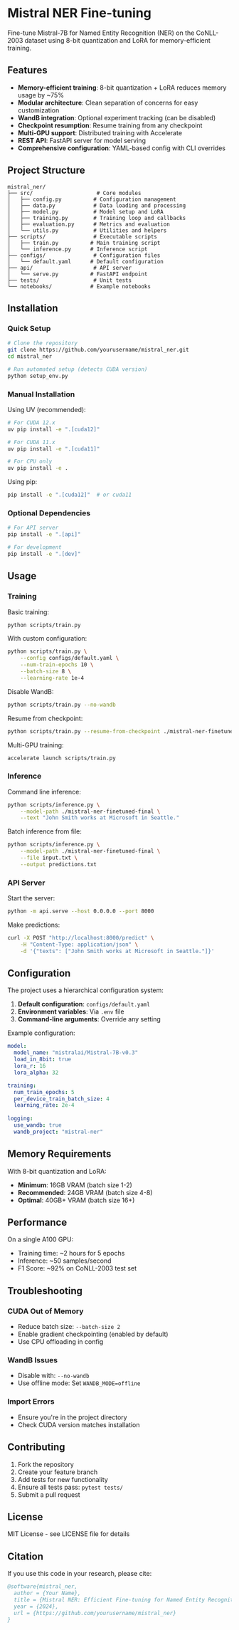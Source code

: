 # Mistral NER Fine-tuning

Fine-tune Mistral-7B for Named Entity Recognition (NER) on the CoNLL-2003 dataset using 8-bit quantization and LoRA for memory-efficient training.

## Features

- **Memory-efficient training**: 8-bit quantization + LoRA reduces memory usage by ~75%
- **Modular architecture**: Clean separation of concerns for easy customization
- **WandB integration**: Optional experiment tracking (can be disabled)
- **Checkpoint resumption**: Resume training from any checkpoint
- **Multi-GPU support**: Distributed training with Accelerate
- **REST API**: FastAPI server for model serving
- **Comprehensive configuration**: YAML-based config with CLI overrides

## Project Structure

```
mistral_ner/
├── src/                    # Core modules
│   ├── config.py          # Configuration management
│   ├── data.py            # Data loading and processing
│   ├── model.py           # Model setup and LoRA
│   ├── training.py        # Training loop and callbacks
│   ├── evaluation.py      # Metrics and evaluation
│   └── utils.py           # Utilities and helpers
├── scripts/               # Executable scripts
│   ├── train.py          # Main training script
│   └── inference.py      # Inference script
├── configs/               # Configuration files
│   └── default.yaml      # Default configuration
├── api/                   # API server
│   └── serve.py          # FastAPI endpoint
├── tests/                 # Unit tests
└── notebooks/            # Example notebooks
```

## Installation

### Quick Setup

```bash
# Clone the repository
git clone https://github.com/yourusername/mistral_ner.git
cd mistral_ner

# Run automated setup (detects CUDA version)
python setup_env.py
```

### Manual Installation

Using UV (recommended):
```bash
# For CUDA 12.x
uv pip install -e ".[cuda12]"

# For CUDA 11.x
uv pip install -e ".[cuda11]"

# For CPU only
uv pip install -e .
```

Using pip:
```bash
pip install -e ".[cuda12]"  # or cuda11
```

### Optional Dependencies

```bash
# For API server
pip install -e ".[api]"

# For development
pip install -e ".[dev]"
```

## Usage

### Training

Basic training:
```bash
python scripts/train.py
```

With custom configuration:
```bash
python scripts/train.py \
    --config configs/default.yaml \
    --num-train-epochs 10 \
    --batch-size 8 \
    --learning-rate 1e-4
```

Disable WandB:
```bash
python scripts/train.py --no-wandb
```

Resume from checkpoint:
```bash
python scripts/train.py --resume-from-checkpoint ./mistral-ner-finetuned/checkpoint-500
```

Multi-GPU training:
```bash
accelerate launch scripts/train.py
```

### Inference

Command line inference:
```bash
python scripts/inference.py \
    --model-path ./mistral-ner-finetuned-final \
    --text "John Smith works at Microsoft in Seattle."
```

Batch inference from file:
```bash
python scripts/inference.py \
    --model-path ./mistral-ner-finetuned-final \
    --file input.txt \
    --output predictions.txt
```

### API Server

Start the server:
```bash
python -m api.serve --host 0.0.0.0 --port 8000
```

Make predictions:
```bash
curl -X POST "http://localhost:8000/predict" \
    -H "Content-Type: application/json" \
    -d '{"texts": ["John Smith works at Microsoft in Seattle."]}'
```

## Configuration

The project uses a hierarchical configuration system:

1. **Default configuration**: `configs/default.yaml`
2. **Environment variables**: Via `.env` file
3. **Command-line arguments**: Override any setting

Example configuration:
```yaml
model:
  model_name: "mistralai/Mistral-7B-v0.3"
  load_in_8bit: true
  lora_r: 16
  lora_alpha: 32

training:
  num_train_epochs: 5
  per_device_train_batch_size: 4
  learning_rate: 2e-4
  
logging:
  use_wandb: true
  wandb_project: "mistral-ner"
```

## Memory Requirements

With 8-bit quantization and LoRA:
- **Minimum**: 16GB VRAM (batch size 1-2)
- **Recommended**: 24GB VRAM (batch size 4-8)
- **Optimal**: 40GB+ VRAM (batch size 16+)

## Performance

On a single A100 GPU:
- Training time: ~2 hours for 5 epochs
- Inference: ~50 samples/second
- F1 Score: ~92% on CoNLL-2003 test set

## Troubleshooting

### CUDA Out of Memory
- Reduce batch size: `--batch-size 2`
- Enable gradient checkpointing (enabled by default)
- Use CPU offloading in config

### WandB Issues
- Disable with: `--no-wandb`
- Use offline mode: Set `WANDB_MODE=offline`

### Import Errors
- Ensure you're in the project directory
- Check CUDA version matches installation

## Contributing

1. Fork the repository
2. Create your feature branch
3. Add tests for new functionality
4. Ensure all tests pass: `pytest tests/`
5. Submit a pull request

## License

MIT License - see LICENSE file for details

## Citation

If you use this code in your research, please cite:

```bibtex
@software{mistral_ner,
  author = {Your Name},
  title = {Mistral NER: Efficient Fine-tuning for Named Entity Recognition},
  year = {2024},
  url = {https://github.com/yourusername/mistral_ner}
}
```